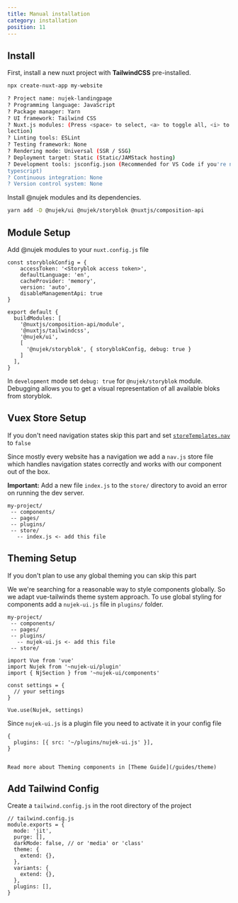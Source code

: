```yaml
---
title: Manual installation
category: installation
position: 11
---
```


## Install

First, install a new nuxt project with **TailwindCSS** pre-installed.

```bash
npx create-nuxt-app my-website

? Project name: nujek-landingpage
? Programming language: JavaScript
? Package manager: Yarn
? UI framework: Tailwind CSS
? Nuxt.js modules: (Press <space> to select, <a> to toggle all, <i> to invert se
lection)
? Linting tools: ESLint
? Testing framework: None
? Rendering mode: Universal (SSR / SSG)
? Deployment target: Static (Static/JAMStack hosting)
? Development tools: jsconfig.json (Recommended for VS Code if you're not using
typescript)
? Continuous integration: None
? Version control system: None
```

Install @nujek modules and its dependencies.

```bash
yarn add -D @nujek/ui @nujek/storyblok @nuxtjs/composition-api
```

## Module Setup

Add @nujek modules to your `nuxt.config.js` file

```js[nuxt.config.js]
const storyblokConfig = {
    accessToken: '<Storyblok access token>',
    defaultLanguage: 'en',
    cacheProvider: 'memory',
    version: 'auto',
    disableManagementApi: true
}

export default {
  buildModules: [
    '@nuxtjs/composition-api/module',
    '@nuxtjs/tailwindcss',
    '@nujek/ui',
    [
      '@nujek/storyblok', { storyblokConfig, debug: true }
    ]
  ],
}
```

<alert>
In <code>development</code> mode set <code>debug: true</code> for <code>@nujek/storyblok</code> module. Debugging allows you to get a visual representation of all available bloks from storyblok.
</alert>

## Vuex Store Setup

<alert>If you don't need navigation states skip this part and set <code>[storeTemplates.nav](/guides/options#storetemplatesnav) </code> to <code>false</code></alert>

Since mostly every website has a navigation we add a `nav.js` store file which handles navigation states correctly and works with our [<NjNav>](/nujek-ui/nj-nav) component out of the box. 

**Important:** Add a new file `index.js` to the `store/` directory to avoid an error on running the dev server.

```
my-project/
 -- components/
 -- pages/
 -- plugins/
 -- store/
   -- index.js <- add this file
```

## Theming Setup

<alert>If you don't plan to use any global theming you can skip this part</alert>

We we're searching for a reasonable way to style components globally. So we adapt vue-tailwinds theme system approach. To use global styling for components add a `nujek-ui.js` file in `plugins/` folder.

```
my-project/
 -- components/
 -- pages/
 -- plugins/
   -- nujek-ui.js <- add this file
 -- store/
```

```js[plugins/nujek-ui.js]
import Vue from 'vue'
import Nujek from '~nujek-ui/plugin'
import { NjSection } from '~nujek-ui/components'

const settings = {
  // your settings
}

Vue.use(Nujek, settings)
```

Since `nujek-ui.js` is a plugin file you need to activate it in your config file

```[nuxt.config.js]
{
  plugins: [{ src: '~/plugins/nujek-ui.js' }],
}


Read more about Theming components in [Theme Guide](/guides/theme)

```

## Add Tailwind Config

Create a `tailwind.config.js` in the root directory of the project 

```
// tailwind.config.js
module.exports = {
  mode: 'jit',
  purge: [],
  darkMode: false, // or 'media' or 'class'
  theme: {
    extend: {},
  },
  variants: {
    extend: {},
  },
  plugins: [],
}
```
